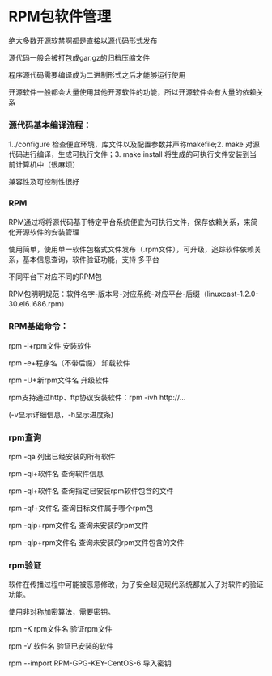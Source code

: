 # RPM包软件管理

绝大多数开源软禁啊都是直接以源代码形式发布

源代码一般会被打包成gar.gz的归档压缩文件

程序源代码需要编译成为二进制形式之后才能够运行使用

开源软件一般都会大量使用其他开源软件的功能，所以开源软件会有大量的依赖关系
### 源代码基本编译流程：

1../configure 检查便宜环境，库文件以及配置参数并声称makefile;2. make 
对源代码进行编译，生成可执行文件；3. make install 将生成的可执行文件安装到当前计算机中（很麻烦）

兼容性及可控制性很好

### RPM

RPM通过将将源代码基于特定平台系统便宜为可执行文件，保存依赖关系，来简化开源软件的安装管理

使用简单，使用单一软件包格式文件发布（.rpm文件），可升级，追踪软件依赖关系，基本信息查询，软件验证功能，支持
多平台

不同平台下对应不同的RPM包

RPM包明明规范：软件名字-版本号-对应系统-对应平台-后缀（linuxcast-1.2.0-30.el6.i686.rpm）

### RPM基础命令：

rpm -i+rpm文件 安装软件

rpm -e+程序名（不带后缀） 卸载软件

rpm -U+新rpm文件名 升级软件

rpm支持通过http、ftp协议安装软件：rpm -ivh http://...

(-v显示详细信息，-h显示进度条)

### rpm查询

rpm -qa 列出已经安装的所有软件

rpm -qi+软件名 查询软件信息

rpm -ql+软件名 查询指定已安装rpm软件包含的文件

rpm -qf+文件名 查询目标文件属于哪个rpm包

rpm -qip+rpm文件名 查询未安装的rpm文件

rpm -qlp+rpm文件名 查询未安装的rpm文件包含的文件


### rpm验证

软件在传播过程中可能被恶意修改，为了安全起见现代系统都加入了对软件的验证功能。

使用非对称加密算法，需要密钥。

rpm -K rpm文件名 验证rpm文件

rpm -V 软件名 验证已安装的软件

rpm --import RPM-GPG-KEY-CentOS-6 导入密钥

